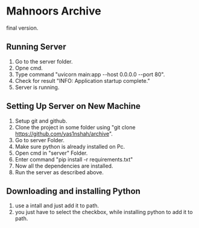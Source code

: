 # Mahnoors Archive

final version.

## Running Server

1. Go to the server folder.
2. Opne cmd.
3. Type command "uvicorn main:app --host 0.0.0.0 --port 80".
4. Check for result "INFO: Application startup complete."
5. Server is running.

## Setting Up Server on New Machine

1. Setup git and github.
2. Clone the project in some folder using "git clone https://github.com/yas1nshah/archive".
3. Go to server Folder.
4. Make sure python is already installed on Pc.
5. Open cmd in "server" Folder.
6. Enter command "pip install -r requirements.txt"
7. Now all the dependencies are installed.
8. Run the server as described above.

## Downloading and installing Python

1. use a intall and just add it to path.
2. you just have to select the checkbox, while installing python to add it to path.
